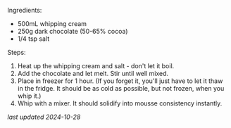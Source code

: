Ingredients:
* 500mL whipping cream
* 250g dark chocolate (50-65% cocoa)
* 1/4 tsp salt

Steps:
1. Heat up the whipping cream and salt - don't let it boil.
1. Add the chocolate and let melt. Stir until well mixed.
1. Place in freezer for 1 hour. (If you forget it, you'll just have to let it thaw in the fridge. It should be as cold as possible, but not frozen, when you whip it.)
1. Whip with a mixer. It should solidify into mousse consistency instantly.

*last updated 2024-10-28*